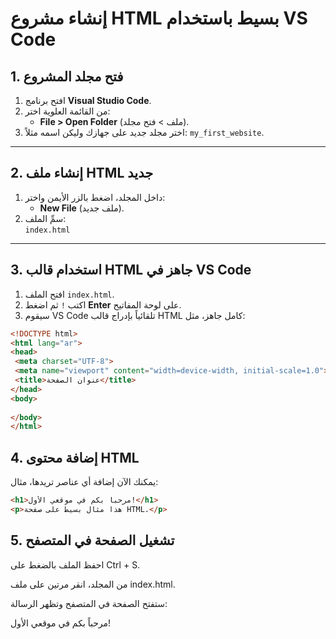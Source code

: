 # إنشاء مشروع HTML بسيط باستخدام VS Code

## 1. فتح مجلد المشروع
1. افتح برنامج **Visual Studio Code**.
2. من القائمة العلوية اختر:
   - **File > Open Folder** (ملف > فتح مجلد).
3. اختر مجلد جديد على جهازك وليكن اسمه مثلاً: `my_first_website`.

---

## 2. إنشاء ملف HTML جديد
1. داخل المجلد، اضغط بالزر الأيمن واختر:
   - **New File** (ملف جديد).
2. سمِّ الملف:  
`index.html`

---

## 3. استخدام قالب HTML جاهز في VS Code
1. افتح الملف `index.html`.
2. اكتب `!` ثم اضغط **Enter** على لوحة المفاتيح.
3. سيقوم VS Code تلقائياً بإدراج قالب HTML كامل جاهز، مثل:

```html
<!DOCTYPE html>
<html lang="ar">
<head>
 <meta charset="UTF-8">
 <meta name="viewport" content="width=device-width, initial-scale=1.0">
 <title>عنوان الصفحة</title>
</head>
<body>
 
</body>
</html>
```

## 4. إضافة محتوى HTML

يمكنك الآن إضافة أي عناصر تريدها، مثال:

```html
<h1>مرحباً بكم في موقعي الأول!</h1>
<p>هذا مثال بسيط على صفحة HTML.</p>
```

## 5. تشغيل الصفحة في المتصفح

احفظ الملف بالضغط على Ctrl + S.

من المجلد، انقر مرتين على ملف index.html.

ستفتح الصفحة في المتصفح وتظهر الرسالة:

مرحباً بكم في موقعي الأول!
